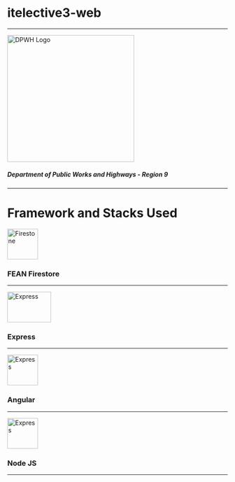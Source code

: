 # itelective3-web
***
<img width="290" height="290" alt="DPWH Logo" src="https://upload.wikimedia.org/wikipedia/commons/thumb/3/3a/Department_of_Public_Works_and_Highways_%28DPWH%29.svg/600px-Department_of_Public_Works_and_Highways_%28DPWH%29.svg.png">

##### Department of Public Works and Highways - Region 9

---
# Framework and Stacks Used

<img style="display: flex;" width="70" height="70" alt="Firestone" src="https://seeklogo.com/images/F/firestore-logo-3828671CC5-seeklogo.com.png">

### FEAN Firestore

---
<img width="100" height="70" alt="Express" src="https://images.g2crowd.com/uploads/product/image/social_landscape/social_landscape_21a537a2f60ea582bd213cab0722cb1a/express-js.png">

### Express
---


<img width="70" height="70" alt="Express" src="https://brandslogos.com/wp-content/uploads/images/large/angular-icon-logo.png">

### Angular
---

<img width="" height="70" alt="Express" src="https://cdn.freebiesupply.com/logos/thumbs/2x/nodejs-1-logo.png">

### Node JS
---


